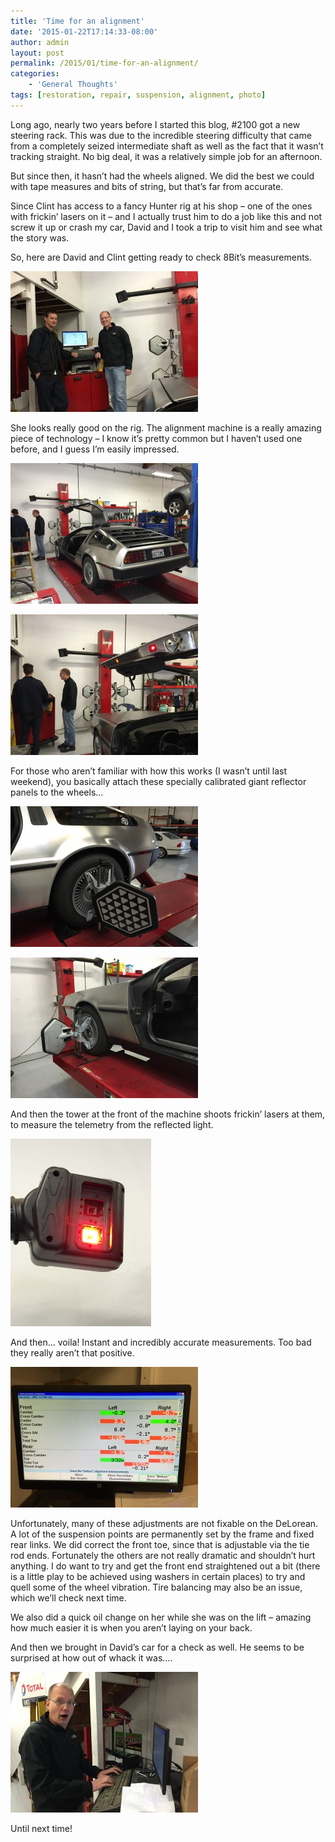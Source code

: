 ```yaml
---
title: 'Time for an alignment'
date: '2015-01-22T17:14:33-08:00'
author: admin
layout: post
permalink: /2015/01/time-for-an-alignment/
categories:
    - 'General Thoughts'
tags: [restoration, repair, suspension, alignment, photo]
---
```


Long ago, nearly two years before I started this blog, #2100 got a new steering rack. This was due to the incredible steering difficulty that came from a completely seized intermediate shaft as well as the fact that it wasn’t tracking straight. No big deal, it was a relatively simple job for an afternoon.

But since then, it hasn’t had the wheels aligned. We did the best we could with tape measures and bits of string, but that’s far from accurate.

Since Clint has access to a fancy Hunter rig at his shop – one of the ones with frickin’ lasers on it – and I actually trust him to do a job like this and not screw it up or crash my car, David and I took a trip to visit him and see what the story was.

So, here are David and Clint getting ready to check 8Bit’s measurements.

[![Photo Jan 17, 10 10 19 AM](/assets/images/2015/01/Photo-Jan-17-10-10-19-AM-e1421974973571-300x225.jpg)](/assets/images/2015/01/Photo-Jan-17-10-10-19-AM-e1421974973571.jpg)

She looks really good on the rig. The alignment machine is a really amazing piece of technology – I know it’s pretty common but I haven’t used one before, and I guess I’m easily impressed.

[![Photo Jan 17, 10 10 36 AM](/assets/images/2015/01/Photo-Jan-17-10-10-36-AM-e1421974928938-300x225.jpg)](/assets/images/2015/01/Photo-Jan-17-10-10-36-AM-e1421974928938.jpg)

[![Photo Jan 17, 10 10 51 AM](/assets/images/2015/01/Photo-Jan-17-10-10-51-AM-e1421974899779-300x225.jpg)](/assets/images/2015/01/Photo-Jan-17-10-10-51-AM-e1421974899779.jpg)

For those who aren’t familiar with how this works (I wasn’t until last weekend), you basically attach these specially calibrated giant reflector panels to the wheels…

[![Photo Jan 17, 10 14 21 AM](/assets/images/2015/01/Photo-Jan-17-10-14-21-AM-300x225.jpg)](/assets/images/2015/01/Photo-Jan-17-10-14-21-AM.jpg)

[![Photo Jan 17, 10 13 39 AM](/assets/images/2015/01/Photo-Jan-17-10-13-39-AM-300x225.jpg)](/assets/images/2015/01/Photo-Jan-17-10-13-39-AM.jpg)

And then the tower at the front of the machine shoots frickin’ lasers at them, to measure the telemetry from the reflected light.

[![Photo Jan 17, 11 31 56 AM](/assets/images/2015/01/Photo-Jan-17-11-31-56-AM-e1421974860422-225x300.jpg)](/assets/images/2015/01/Photo-Jan-17-11-31-56-AM-e1421974860422.jpg)

And then… voila! Instant and incredibly accurate measurements. Too bad they really aren’t that positive.

[![Photo Jan 17, 10 18 11 AM](/assets/images/2015/01/Photo-Jan-17-10-18-11-AM-300x225.jpg)](/assets/images/2015/01/Photo-Jan-17-10-18-11-AM.jpg)

Unfortunately, many of these adjustments are not fixable on the DeLorean. A lot of the suspension points are permanently set by the frame and fixed rear links. We did correct the front toe, since that is adjustable via the tie rod ends. Fortunately the others are not really dramatic and shouldn’t hurt anything. I do want to try and get the front end straightened out a bit (there is a little play to be achieved using washers in certain places) to try and quell some of the wheel vibration. Tire balancing may also be an issue, which we’ll check next time.

We also did a quick oil change on her while she was on the lift – amazing how much easier it is when you aren’t laying on your back.

And then we brought in David’s car for a check as well. He seems to be surprised at how out of whack it was….

[![Photo Jan 17, 11 29 30 AM](/assets/images/2015/01/Photo-Jan-17-11-29-30-AM-300x225.jpg)](/assets/images/2015/01/Photo-Jan-17-11-29-30-AM.jpg)

Until next time!